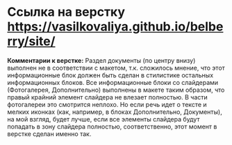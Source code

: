 # Ссылка на верстку https://vasilkovaliya.github.io/belberry/site/

**Комментарии к верстке:** Раздел документы (по центру внизу) выполнен не в соответствии с макетом, т.к. сложилось мнение, что этот информационные блок должен быть сделан в стилистике остальных информационных блоков. Все информационные блоки со слайдерами (Фотогалерея, Дополнительно) выполнены в макете таким образом, что правый крайний элемент слайдера не влезает полностью. В части фотогалереи это смотрится неплохо. Но если речь идет о тексте и мелких иконках (как, например, в блоках Дополнительно, Документы), на мой взгляд, будет лучше, если все элементы слайдера будут попадать в зону слайдера полностью, соответственно, этот момент в верстке сделан именно так.  

